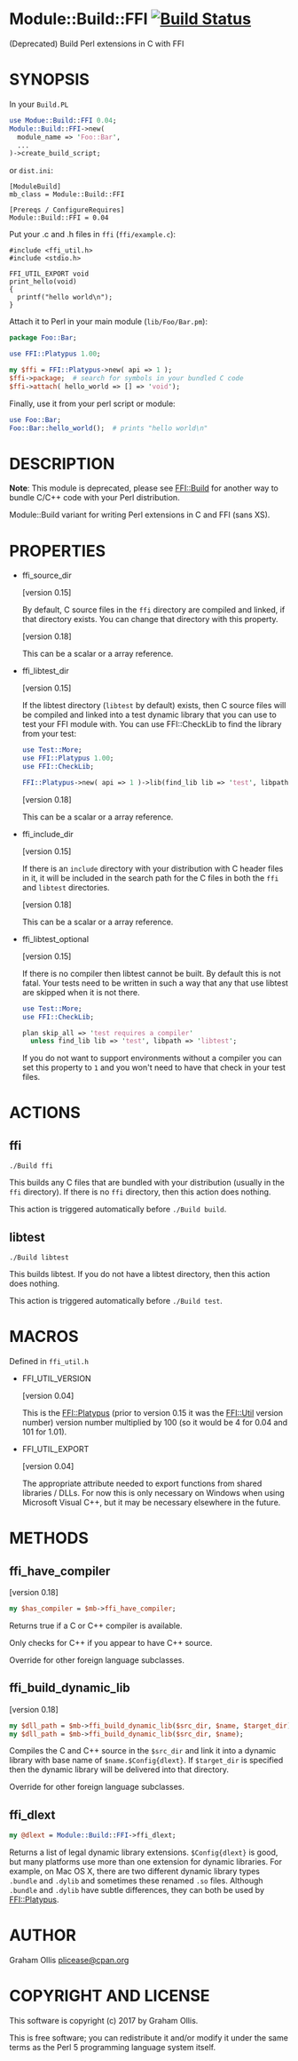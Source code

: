 # Module::Build::FFI [![Build Status](https://travis-ci.org/Perl5-FFI/Module-Build-FFI.svg)](http://travis-ci.org/Perl5-FFI/Module-Build-FFI)

(Deprecated) Build Perl extensions in C with FFI

# SYNOPSIS

In your `Build.PL`

```perl
use Modue::Build::FFI 0.04;
Module::Build::FFI->new(
  module_name => 'Foo::Bar',
  ...
)->create_build_script;
```

or `dist.ini`:

```
[ModuleBuild]
mb_class = Module::Build::FFI

[Prereqs / ConfigureRequires]
Module::Build::FFI = 0.04
```

Put your .c and .h files in `ffi` (`ffi/example.c`):

```
#include <ffi_util.h>
#include <stdio.h>

FFI_UTIL_EXPORT void
print_hello(void)
{
  printf("hello world\n");
}
```

Attach it to Perl in your main module (`lib/Foo/Bar.pm`):

```perl
package Foo::Bar;

use FFI::Platypus 1.00;

my $ffi = FFI::Platypus->new( api => 1 );
$ffi->package;  # search for symbols in your bundled C code
$ffi->attach( hello_world => [] => 'void');
```

Finally, use it from your perl script or module:

```perl
use Foo::Bar;
Foo::Bar::hello_world();  # prints "hello world\n"
```

# DESCRIPTION

**Note**: This module is deprecated, please see [FFI::Build](https://metacpan.org/pod/FFI::Build) for another
way to bundle C/C++ code with your Perl distribution.

Module::Build variant for writing Perl extensions in C and FFI (sans XS).

# PROPERTIES

- ffi\_source\_dir

    \[version 0.15\]

    By default, C source files in the `ffi` directory are compiled and
    linked, if that directory exists.  You can change that directory
    with this property.

    \[version 0.18\]

    This can be a scalar or a array reference.

- ffi\_libtest\_dir

    \[version 0.15\]

    If the libtest directory (`libtest` by default) exists, then C source
    files will be compiled and linked into a test dynamic library that you
    can use to test your FFI module with.  You can use FFI::CheckLib to
    find the library from your test:

    ```perl
    use Test::More;
    use FFI::Platypus 1.00;
    use FFI::CheckLib;

    FFI::Platypus->new( api => 1 )->lib(find_lib lib => 'test', libpath => 'libtest');
    ```

    \[version 0.18\]

    This can be a scalar or a array reference.

- ffi\_include\_dir

    \[version 0.15\]

    If there is an `include` directory with your distribution with C header
    files in it, it will be included in the search path for the C files in
    both the `ffi` and `libtest` directories.

    \[version 0.18\]

    This can be a scalar or a array reference.

- ffi\_libtest\_optional

    \[version 0.15\]

    If there is no compiler then libtest cannot be built.  By default this is
    not fatal.  Your tests need to be written in such a way that any that use
    libtest are skipped when it is not there.

    ```perl
    use Test::More;
    use FFI::CheckLib;

    plan skip_all => 'test requires a compiler'
      unless find_lib lib => 'test', libpath => 'libtest';
    ```

    If you do not want to support environments without a compiler you can set
    this property to `1` and you won't need to have that check in your test
    files.

# ACTIONS

## ffi

```
./Build ffi
```

This builds any C files that are bundled with your distribution (usually
in the `ffi` directory).  If there is no `ffi` directory, then this
action does nothing.

This action is triggered automatically before `./Build build`.

## libtest

```
./Build libtest
```

This builds libtest.  If you do not have a libtest directory, then
this action does nothing.

This action is triggered automatically before `./Build test`.

# MACROS

Defined in `ffi_util.h`

- FFI\_UTIL\_VERSION

    \[version 0.04\]

    This is the [FFI::Platypus](https://metacpan.org/pod/FFI::Platypus) (prior to version 0.15 it was the
    [FFI::Util](https://metacpan.org/pod/FFI::Util) version number) version number multiplied by 100 (so it
    would be 4 for 0.04 and 101 for 1.01).

- FFI\_UTIL\_EXPORT

    \[version 0.04\]

    The appropriate attribute needed to export functions from shared
    libraries / DLLs.  For now this is only necessary on Windows when using
    Microsoft Visual C++, but it may be necessary elsewhere in the future.

# METHODS

## ffi\_have\_compiler

\[version 0.18\]

```perl
my $has_compiler = $mb->ffi_have_compiler;
```

Returns true if a C or C++ compiler is available.

Only checks for C++ if you appear to have C++ source.

Override for other foreign language subclasses.

## ffi\_build\_dynamic\_lib

\[version 0.18\]

```perl
my $dll_path = $mb->ffi_build_dynamic_lib($src_dir, $name, $target_dir);
my $dll_path = $mb->ffi_build_dynamic_lib($src_dir, $name);
```

Compiles the C and C++ source in the `$src_dir` and link it into a
dynamic library with base name of `$name.$Config{dlext}`.  If
`$target_dir` is specified then the dynamic library will be delivered
into that directory.

Override for other foreign language subclasses.

## ffi\_dlext

```perl
my @dlext = Module::Build::FFI->ffi_dlext;
```

Returns a list of legal dynamic library extensions.  `$Config{dlext}` is good,
but many platforms use more than one extension for dynamic libraries.  For
example, on Mac OS X, there are two different dynamic library types `.bundle`
and `.dylib` and sometimes these renamed `.so` files.  Although `.bundle`
and `.dylib` have subtle differences, they can both be used by [FFI::Platypus](https://metacpan.org/pod/FFI::Platypus).

# AUTHOR

Graham Ollis <plicease@cpan.org>

# COPYRIGHT AND LICENSE

This software is copyright (c) 2017 by Graham Ollis.

This is free software; you can redistribute it and/or modify it under
the same terms as the Perl 5 programming language system itself.
